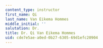 ```yaml
---
content_type: instructor
first_name: Qi
last_name: Van Eikema Hommes
middle_initial: ''
salutation: Dr.
title: Dr. Qi Van Eikema Hommes
uid: cde7e5ae-a0ed-0b27-6305-69d1efc20904
---
```


